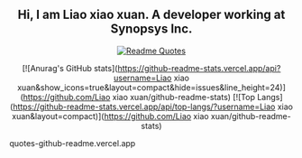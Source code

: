 <div align="center">

## Hi, I am Liao xiao xuan. A developer working at Synopsys Inc.

[![Readme Quotes](https://quotes-github-readme.vercel.app/api?theme=dark&quote=Every%20commit%20builds%20the%20future%20as%20each%20line%20plants%20the%20seed%20of%20tomorrow.
)](https://github.com/piyushsuthar/github-readme-quotes)

[![Anurag's GitHub stats](https://github-readme-stats.vercel.app/api?username=Liao xiao xuan&show_icons=true&layout=compact&hide=issues&line_height=24)](https://github.com/Liao xiao xuan/github-readme-stats)
[![Top Langs](https://github-readme-stats.vercel.app/api/top-langs/?username=Liao xiao xuan&layout=compact)](https://github.com/Liao xiao xuan/github-readme-stats)

</div>

<!--
*Liao xiao xuan/Liao xiao xuan* is a ✨ special ✨ repository because its README.md (this file) appears on your GitHub profile.

Here are some ideas to get you started:

- 🔭 I’m currently working on ...
- 🌱 I’m currently learning ...
- 👯 I’m looking to collaborate on ...
- 🤔 I’m looking for help with ...
- 💬 Ask me about ...
- 📫 How to reach me: ...
- 😄 Pronouns: ...
- ⚡ Fun fact: ...
-->
quotes-github-readme.vercel.app